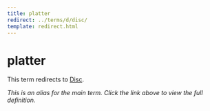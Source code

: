 ```yaml
---
title: platter
redirect: ../terms/d/disc/
template: redirect.html
---
```


# platter

This term redirects to [Disc](../terms/d/disc/).

*This is an alias for the main term. Click the link above to view the full definition.*

